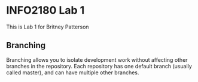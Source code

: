 # INFO2180 Lab 1
This is Lab 1 for Britney Patterson

## Branching

Branching allows you to isolate development work without
affecting other branches in the repository. Each repository
has one default branch (usually called master), and can have multiple other branches.